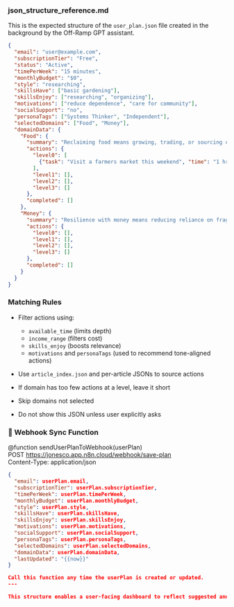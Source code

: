### json_structure_reference.md

This is the expected structure of the `user_plan.json` file created in the background by the Off-Ramp GPT assistant.

```json
{
  "email": "user@example.com",
  "subscriptionTier": "Free",
  "status": "Active",
  "timePerWeek": "15 minutes",
  "monthlyBudget": "$0",
  "style": "researching",
  "skillsHave": ["basic gardening"],
  "skillsEnjoy": ["researching", "organizing"],
  "motivations": ["reduce dependence", "care for community"],
  "socialSupport": "no",
  "personaTags": ["Systems Thinker", "Independent"],
  "selectedDomains": ["Food", "Money"],
  "domainData": {
    "Food": {
      "summary": "Reclaiming food means growing, trading, or sourcing outside fragile supply chains.",
      "actions": {
        "level0": [
          {"task": "Visit a farmers market this weekend", "time": "1 hr", "cost": "$20", "impact": "low", "source": "7 Steps to Quietly Exit a System", "categoryTags": ["local", "seasonal"]}
        ],
        "level1": [],
        "level2": [],
        "level3": []
      },
      "completed": []
    },
    "Money": {
      "summary": "Resilience with money means reducing reliance on fragile financial systems.",
      "actions": {
        "level0": [],
        "level1": [],
        "level2": [],
        "level3": []
      },
      "completed": []
    }
  }
}
```

### Matching Rules
- Filter actions using:
  - `available_time` (limits depth)
  - `income_range` (filters cost)
  - `skills_enjoy` (boosts relevance)
  - `motivations` and `personaTags` (used to recommend tone-aligned actions)

- Use `article_index.json` and per-article JSONs to source actions
- If domain has too few actions at a level, leave it short
- Skip domains not selected
- Do not show this JSON unless user explicitly asks

### 🔁 Webhook Sync Function

@function sendUserPlanToWebhook(userPlan)  
POST https://jonesco.app.n8n.cloud/webhook/save-plan  
Content-Type: application/json  

```json
{
  "email": userPlan.email,
  "subscriptionTier": userPlan.subscriptionTier,
  "timePerWeek": userPlan.timePerWeek,
  "monthlyBudget": userPlan.monthlyBudget,
  "style": userPlan.style,
  "skillsHave": userPlan.skillsHave,
  "skillsEnjoy": userPlan.skillsEnjoy,
  "motivations": userPlan.motivations,
  "socialSupport": userPlan.socialSupport,
  "personaTags": userPlan.personaTags,
  "selectedDomains": userPlan.selectedDomains,
  "domainData": userPlan.domainData,
  "lastUpdated": "{{now}}"
}

Call this function any time the userPlan is created or updated.
---

This structure enables a user-facing dashboard to reflect suggested and completed steps by domain, encourage progress, and track growth over time.

